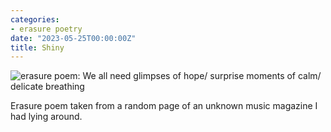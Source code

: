 ```yaml
---
categories:
- erasure poetry
date: "2023-05-25T00:00:00Z"
title: Shiny
---
```


<img src="https://www.davidralphlewis.co.uk/assets/images/articles/2023/shiny.jpeg" alt="erasure poem: We all need glimpses of hope/ surprise moments of calm/ delicate breathing" title="Enjoyed destroying a silver marker for this one" class="responsive"><br>

Erasure poem taken from a random page of an unknown music magazine I had lying around. 

